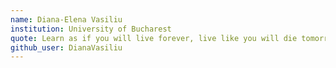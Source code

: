 ```yaml
---
name: Diana-Elena Vasiliu
institution: University of Bucharest
quote: Learn as if you will live forever, live like you will die tomorrow
github_user: DianaVasiliu
---
```

